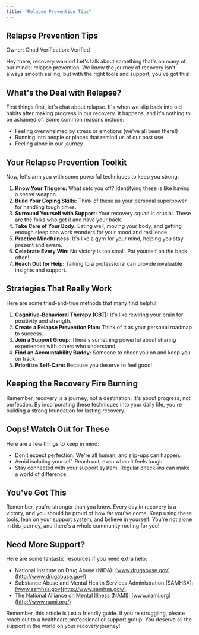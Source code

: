 ```yaml
---
title: "Relapse Prevention Tips"
---
```


## Relapse Prevention Tips

Owner: Chad
Verification: Verified

Hey there, recovery warrior! Let's talk about something that's on many of our minds: relapse prevention. We know the journey of recovery isn't always smooth sailing, but with the right tools and support, you've got this!

## What's the Deal with Relapse?

First things first, let's chat about relapse. It's when we slip back into old habits after making progress in our recovery. It happens, and it's nothing to be ashamed of. Some common reasons include:

- Feeling overwhelmed by stress or emotions (we've all been there!)
- Running into people or places that remind us of our past use
- Feeling alone in our journey

## Your Relapse Prevention Toolkit

Now, let's arm you with some powerful techniques to keep you strong:

1. **Know Your Triggers:** What sets you off? Identifying these is like having a secret weapon.
2. **Build Your Coping Skills:** Think of these as your personal superpower for handling tough times.
3. **Surround Yourself with Support:** Your recovery squad is crucial. These are the folks who get it and have your back.
4. **Take Care of Your Body:** Eating well, moving your body, and getting enough sleep can work wonders for your mood and resilience.
5. **Practice Mindfulness:** It's like a gym for your mind, helping you stay present and aware.
6. **Celebrate Every Win:** No victory is too small. Pat yourself on the back often!
7. **Reach Out for Help:** Talking to a professional can provide invaluable insights and support.

## Strategies That Really Work

Here are some tried-and-true methods that many find helpful:

1. **Cognitive-Behavioral Therapy (CBT):** It's like rewiring your brain for positivity and strength.
2. **Create a Relapse Prevention Plan:** Think of it as your personal roadmap to success.
3. **Join a Support Group:** There's something powerful about sharing experiences with others who understand.
4. **Find an Accountability Buddy:** Someone to cheer you on and keep you on track.
5. **Prioritize Self-Care:** Because you deserve to feel good!

## Keeping the Recovery Fire Burning

Remember, recovery is a journey, not a destination. It's about progress, not perfection. By incorporating these techniques into your daily life, you're building a strong foundation for lasting recovery.

## Oops! Watch Out for These

Here are a few things to keep in mind:

- Don't expect perfection. We're all human, and slip-ups can happen.
- Avoid isolating yourself. Reach out, even when it feels tough.
- Stay connected with your support system. Regular check-ins can make a world of difference.

## You've Got This

Remember, you're stronger than you know. Every day in recovery is a victory, and you should be proud of how far you've come. Keep using these tools, lean on your support system, and believe in yourself. You're not alone in this journey, and there's a whole community rooting for you!

## Need More Support?

Here are some fantastic resources if you need extra help:

- National Institute on Drug Abuse (NIDA): [www.drugabuse.gov](http://www.drugabuse.gov/)
- Substance Abuse and Mental Health Services Administration (SAMHSA): [www.samhsa.gov](http://www.samhsa.gov/)
- The National Alliance on Mental Illness (NAMI): [www.nami.org](http://www.nami.org/)

Remember, this article is just a friendly guide. If you're struggling, please reach out to a healthcare professional or support group. You deserve all the support in the world on your recovery journey!
